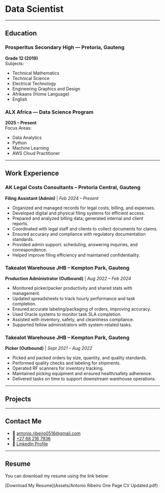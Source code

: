 # Data Scientist

---

## Education

### Prosperitus Secondary High — Pretoria, Gauteng  
**Grade 12 (2019)**  
Subjects:  
- Technical Mathematics  
- Technical Science  
- Electrical Technology  
- Engineering Graphics and Design  
- Afrikaans (Home Language)  
- English

### ALX Africa — Data Science Program  
**2025 – Present**  
Focus Areas:  
- Data Analytics  
- Python  
- Machine Learning  
- AWS Cloud Practitioner  

---

## Work Experience

### AK Legal Costs Consultants – Pretoria Central, Gauteng  
**Filing Assistant (Admin)** | *Feb 2024 – Present*  
- Organized and managed records for legal costs, billing, and expenses.  
- Developed digital and physical filing systems for efficient access.  
- Prepared and analyzed billing data; generated internal and client reports.  
- Coordinated with legal staff and clients to collect documents for claims.  
- Ensured accuracy and compliance with regulatory documentation standards.  
- Provided admin support: scheduling, answering inquiries, and correspondence.  
- Helped improve filing efficiency and maintained confidentiality.

### Takealot Warehouse JHB – Kempton Park, Gauteng  
**Production Administrator (Outbound)** | *Aug 2022 – Feb 2024*  
- Monitored picker/packer productivity and shared stats with management.  
- Updated spreadsheets to track hourly performance and task completion.  
- Ensured accurate labeling/packaging of orders, improving accuracy.  
- Used Oracle systems to monitor task SLA completion.  
- Assisted with inventory, safety, and cleanliness compliance.  
- Supported fellow administrators with system-related tasks.

### Takealot Warehouse JHB – Kempton Park, Gauteng  
**Picker (Outbound)** | *Sept 2021 – Aug 2022*  
- Picked and packed orders by size, quantity, and quality standards.  
- Performed quality checks and labeling for shipments.  
- Operated RF scanners for inventory tracking.  
- Maintained picking equipment and ensured health/safety adherence.  
- Delivered tasks on time to support downstream warehouse operations.

---

## Projects

---

## Contact Me

- 📧 [antonio.ribeiro0516@gmail.com](mailto:antonio.ribeiro0516@gmail.com)  
- 📱 [+27 68 216 7936](tel:+27682167936)  
- 💼 [LinkedIn Profile](https://www.linkedin.com/in/antonio-ribeiro-b212382a6/)

---

## Resume

You can download my resume using the link below:

[Download My Resume](Assets/Antonio Ribeiro One Page CV Updated.pdf)

